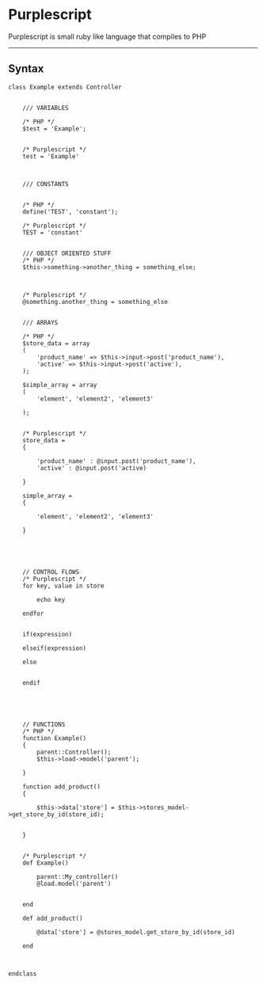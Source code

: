 Purplescript
=======================


Purplescript is small ruby like language that compiles to PHP






------------
Syntax
------------

	class Example extends Controller


		/// VARIABLES

		/* PHP */
		$test = 'Example';


		/* Purplescript */
		test = 'Example'



		/// CONSTANTS


		/* PHP */
		define('TEST', 'constant');

		/* Purplescript */
		TEST = 'constant'


		/// OBJECT ORIENTED STUFF
		/* PHP */
		$this->something->another_thing = something_else;
		
		
		
		/* Purplescript */
		@something.another_thing = something_else


		/// ARRAYS 

		/* PHP */
		$store_data = array
		(
			'product_name' => $this->input->post('product_name'),
			'active' => $this->input->post('active'),
		);

		$simple_array = array
		(
			'element', 'element2', 'element3'

		);
		

		/* Purplescript */
		store_data = 
		{

			'product_name' : @input.post('product_name'),
			'active' : @input.post('active)

		}

		simple_array = 
		{

			'element', 'element2', 'element3'

		}





		// CONTROL FLOWS 
		/* Purplescript */
		for key, value in store

			echo key

		endfor


		if(expression)

		elseif(expression)

		else


		endif





		// FUNCTIONS
		/* PHP */
		function Example()
		{
			parent::Controller();
			$this->load->model('parent');

		}

		function add_product()
		{

			$this->data['store'] = $this->stores_model->get_store_by_id(store_id);


		}


		/* Purplescript */
		def Example()

			parent::My_controller()
			@load.model('parent')


		end

		def add_product()

			@data['store'] = @stores_model.get_store_by_id(store_id)

		end



	endclass